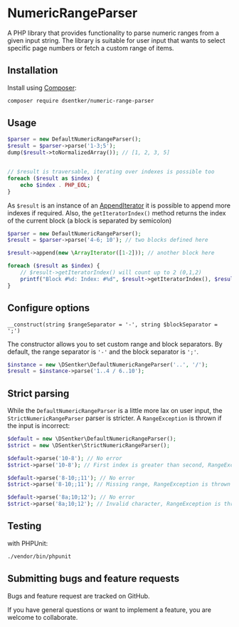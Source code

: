 # NumericRangeParser

A PHP library that provides functionality to parse numeric ranges from a given input string. The library is suitable for
user input that wants to select specific page numbers or fetch a custom range of items.

## Installation

Install using [Composer](https://getcomposer.org/):

```bash
composer require dsentker/numeric-range-parser
```

## Usage

```php
$parser = new DefaultNumericRangeParser();
$result = $parser->parse('1-3;5');
dump($result->toNormalizedArray()); // [1, 2, 3, 5]


// $result is traversable, iterating over indexes is possible too
foreach ($result as $index) {
    echo $index . PHP_EOL;
}

```

As `$result` is an instance of an [AppendIterator](https://www.php.net/manual/en/class.appenditerator.php) it is 
possible to append more indexes if required. Also, the `getIteratorIndex()` method returns the index of the current 
block (a block is separated by semicolon)

```php
$parser = new DefaultNumericRangeParser();
$result = $parser->parse('4-6; 10'); // two blocks defined here

$result->append(new \ArrayIterator([1-2])); // another block here

foreach ($result as $index) {
    // $result->getIteratorIndex() will count up to 2 (0,1,2)
    printf("Block #%d: Index: #%d", $result->getIteratorIndex(), $result->current());
}
```


## Configure options

`__construct(string $rangeSeparator = '-', string $blockSeparator = ';')`

The constructor allows you to set custom range and block separators. By default, the range separator is `'-'` and the block separator is `';'`.

```php
$instance = new \DSentker\DefaultNumericRangeParser('..', '/');
$result = $instance->parse('1..4 / 6..10');
```

## Strict parsing
While the `DefaultNumericRangeParser` is a little more lax on user input, the `StrictNumericRangeParser` parser is 
stricter. A `RangeException` is thrown if the input is incorrect:

```php
$default = new \DSentker\DefaultNumericRangeParser();
$strict = new \DSentker\StrictNumericRangeParser();

$default->parse('10-8'); // No error
$strict->parse('10-8'); // First index is greater than second, RangeException is thrown

$default->parse('8-10;;11'); // No error
$strict->parse('8-10;;11'); // Missing range, RangeException is thrown

$default->parse('8a;10;12'); // No error
$strict->parse('8a;10;12'); // Invalid character, RangeException is thrown
```

## Testing
with PHPUnit:
```bash
./vendor/bin/phpunit
```

## Submitting bugs and feature requests
Bugs and feature request are tracked on GitHub.

If you have general questions or want to implement a feature, you are welcome to collaborate.
